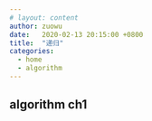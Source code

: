 ```yaml
---
# layout: content
author: zuowu
date:   2020-02-13 20:15:00 +0800
title:  "递归"
categories: 
  - home
  - algorithm 
---
```


## algorithm ch1

